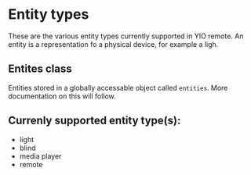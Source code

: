 # Entity types
These are the various entity types currently supported in YIO remote. An entity is a representation fo a physical device, for example a ligh.

## Entites class
Entities stored in a globally accessable object called `entities`.
More documentation on this will follow.

## Currenly supported entity type(s):
- light
- blind
- media player
- remote
